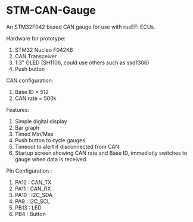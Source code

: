 # STM-CAN-Gauge

An STM32F042 based CAN gauge for use with rusEFI ECUs.

Hardware for prototype:
1. STM32 Nucleo F042K6
1. CAN Transceiver
1. 1.3" OLED (SH1106, could use others such as ssd1306)
1. Push button

CAN configuration:
1. Base ID = 512
1. CAN rate = 500k

Features:
1. Simple digital display
1. Bar graph
1. Timed Min/Max
1. Push button to cycle gauges
1. Timeout to alert if disconnected from CAN
1. Startup screen showing CAN rate and Base ID, immediatly switches to gauge when data is received.

Pin Configuration :
1. PA12 : CAN_TX
1. PA11 : CAN_RX
1. PA10 : I2C_SDA
1. PA9  : I2C_SCL
1. PB13 : LED
1. PB4  : Button

